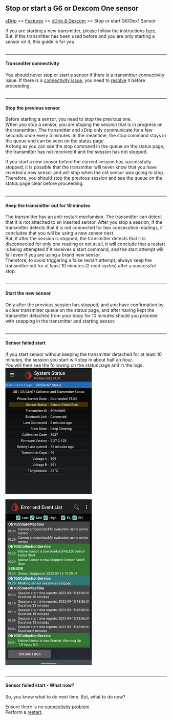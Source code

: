 ## Stop or start a G6 or Dexcom One sensor
[xDrip](../../README.md) >> [Features](../Features_page.md) >> [xDrip & Dexcom](../Dexcom_page.md) >> Stop or start G6/Dex1 Sensor  
  
If you are starting a new transmitter, please follow the instructions [here](../Starting-G6.md).  
But, if the transmitter has been used before and you are only starting a sensor on it, this guide is for you.  
<br/>  

---  

#### **Transmitter connectivity**  
You should never stop or start a sensor if there is a transmitter connectivity issue.  If there is a [connectivity issue](../Proper-connectivity.md), you need to [resolve](../Connectivity-troubleshoot.md) it before proceeding.  
<br/>  
  
---  
  
#### **Stop the previous sensor**    
Before starting a sensor, you need to stop the previous one.  
When you stop a sensor, you are stoping the session that is in progress on the transmitter.  The transmitter and xDrip only communicate for a few seconds once every 5 minutes.  In the meantime, the stop command stays in the queue and can be seen on the status page.  
As long as you can see the stop command in the queue on the status page, the transmitter has not received it and the session has not stopped.  

If you start a new sensor before the current session has successfully stopped, it is possible that the transmitter will never know that you have inserted a new sensor and will stop when the old sensor was going to stop.  Therefore, you should stop the previous session and see the queue on the status page clear before proceeding.  
<br/>  

---  

#### **Keep the transmitter out for 10 minutes**  
The transmitter has an anti-restart mechanism.  The transmitter can detect that it is not attached to an inserted sensor.  After you stop a session, if the transmitter detects that it is not connected for two consecutive readings, it concludes that you will be using a new sensor next.   
But, if after the session is stopped, the transmitter detects that it is disconnected for only one reading or not at all, it will conclude that a restart is being attempted if it receives a start command, and the start attempt will fail even if you are using a brand new sensor.  
Therefore, to avoid triggering a false restart attempt, always keep the transmitter out for at least 10 minutes (2 read cycles) after a successful stop.  
<br/>  

---  

#### **Start the new sensor**  
Only after the previous session has stopped, and you have confirmation by a clear transmitter queue on the status page, and after having kept the transmitter detached from your body for 10 minutes should you proceed with snapping in the transmitter and starting sensor.  
<br/>  

---  

#### **Sensor failed start**  
If you start sensor without keeping the transmitter detached for at least 10 minutes, the session you start will stop in about half an hour.  
You will then see the following on the status page and in the logs.  
![](./images/SensFailStrt.png)  

![](./images/SensFailStrtLogs.png)  
<br/>  

---  

#### **Sensor failed start - What now?**  
So, you know what to do next time.  But, what to do now?  

Ensure there is no [connectivity problem](../Proper-connectivity.md).  
Perform a [restart](../Restart-G6-sensor.md).  
  
  
